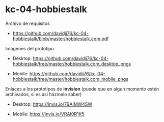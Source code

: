 # kc-04-hobbiestalk

Archivo de requisitos

- https://github.com/davidjj76/kc-04-hobbiestalk/blob/master/hobbiestalk.com.pdf

Imágenes del prototipo

- Desktop: https://github.com/davidjj76/kc-04-hobbiestalk/tree/master/hobbiestalk.com_desktop_pngs

- Mobile: https://github.com/davidjj76/kc-04-hobbiestalk/tree/master/hobbiestalk.com_mobile_pngs

Enlaces a los prototipos de **invision** (puede que en algun momento estén archivados, si es así házmelo saber)

- Desktop: https://invis.io/79AIMW4SW

- Mobile: https://invis.io/VRAI0R1K5
